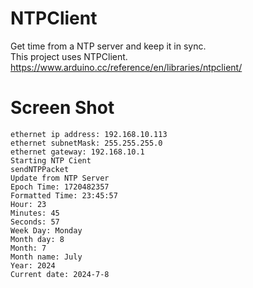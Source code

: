 # NTPClient   
Get time from a NTP server and keep it in sync.   
This project uses NTPClient.
https://www.arduino.cc/reference/en/libraries/ntpclient/


# Screen Shot   
```
ethernet ip address: 192.168.10.113
ethernet subnetMask: 255.255.255.0
ethernet gateway: 192.168.10.1
Starting NTP Cient
sendNTPPacket
Update from NTP Server
Epoch Time: 1720482357
Formatted Time: 23:45:57
Hour: 23
Minutes: 45
Seconds: 57
Week Day: Monday
Month day: 8
Month: 7
Month name: July
Year: 2024
Current date: 2024-7-8
```
